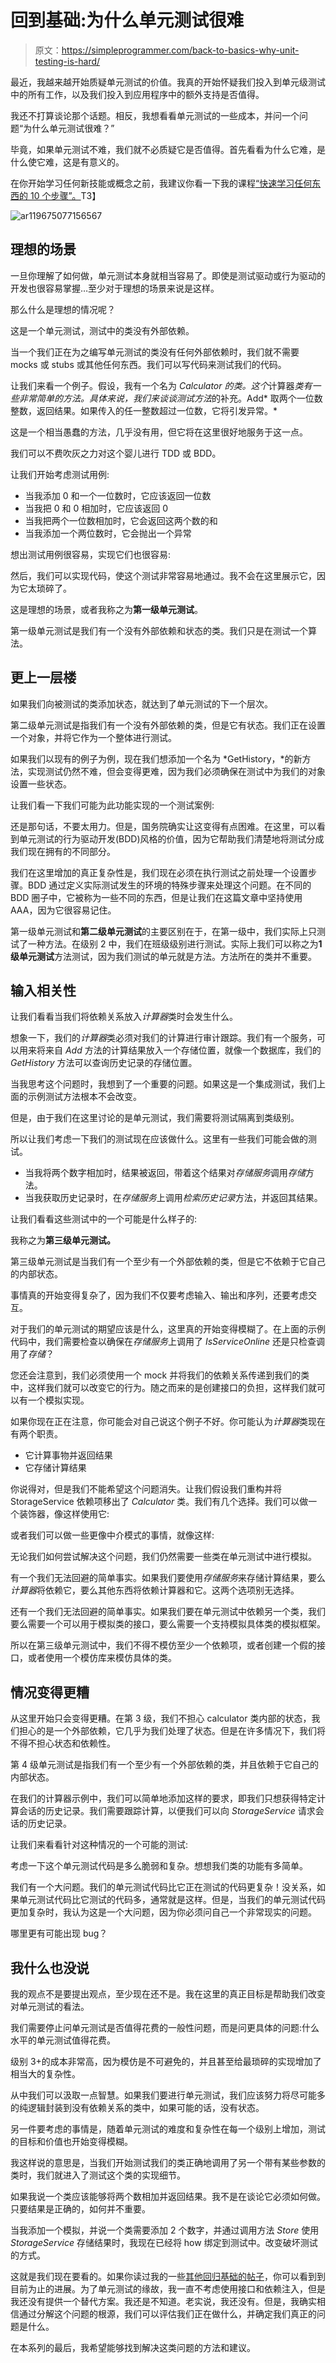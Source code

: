 # 回到基础:为什么单元测试很难

> 原文：<https://simpleprogrammer.com/back-to-basics-why-unit-testing-is-hard/>

最近，我越来越开始质疑单元测试的价值。我真的开始怀疑我们投入到单元级测试中的所有工作，以及我们投入到应用程序中的额外支持是否值得。

我还不打算谈论那个话题。相反，我想看看单元测试的一些成本，并问一个问题“为什么单元测试很难？”

毕竟，如果单元测试不难，我们就不必质疑它是否值得。首先看看为什么它难，是什么使它难，这是有意义的。

在你开始学习任何新技能或概念之前，我建议你看一下我的课程[“快速学习任何东西的 10 个步骤”。](https://simpleprogrammer.com/store/products/learn-anything-quickly/)T3】



![ar119675077156567](img/e697df7bc3d593a211ab15bbd64b510a.png "ar119675077156567")



## 理想的场景

一旦你理解了如何做，单元测试本身就相当容易了。即使是测试驱动或行为驱动的开发也很容易掌握…至少对于理想的场景来说是这样。

那么什么是理想的情况呢？

这是一个单元测试，测试中的类没有外部依赖。

当一个我们正在为之编写单元测试的类没有任何外部依赖时，我们就不需要 mocks 或 stubs 或其他任何东西。我们可以写代码来测试我们的代码。

让我们来看一个例子。假设，我有一个名为 *Calculator 的类。这个*计算器*类有一些非常简单的方法。具体来说，我们来谈谈测试方法*的补充。Add* 取两个一位数整数，返回结果。如果传入的任一整数超过一位数，它将引发异常。*

这是一个相当愚蠢的方法，几乎没有用，但它将在这里很好地服务于这一点。

我们可以不费吹灰之力对这个婴儿进行 TDD 或 BDD。

让我们开始考虑测试用例:

*   当我添加 0 和一个一位数时，它应该返回一位数
*   当我把 0 和 0 相加时，它应该返回 0
*   当我把两个一位数相加时，它会返回这两个数的和
*   当我添加一个两位数时，它会抛出一个异常

想出测试用例很容易，实现它们也很容易:

然后，我们可以实现代码，使这个测试非常容易地通过。我不会在这里展示它，因为它太琐碎了。

这是理想的场景，或者我称之为**第一级单元测试**。

第一级单元测试是我们有一个没有外部依赖和状态的类。我们只是在测试一个算法。

## 更上一层楼

如果我们向被测试的类添加状态，就达到了单元测试的下一个层次。

第二级单元测试是指我们有一个没有外部依赖的类，但是它有状态。我们正在设置一个对象，并将它作为一个整体进行测试。

如果我们以现有的例子为例，现在我们想添加一个名为 *GetHistory，*的新方法，实现测试仍然不难，但会变得更难，因为我们必须确保在测试中为我们的对象设置一些状态。

让我们看一下我们可能为此功能实现的一个测试案例:

还是那句话，不要太用力。但是，国务院确实让这变得有点困难。在这里，可以看到单元测试的行为驱动开发(BDD)风格的价值，因为它帮助我们清楚地将测试分成我们现在拥有的不同部分。

我们在这里增加的真正复杂性是，我们现在必须在执行测试之前处理一个设置步骤。BDD 通过定义实际测试发生的环境的特殊步骤来处理这个问题。在不同的 BDD 圈子中，它被称为一些不同的东西，但是让我们在这篇文章中坚持使用 AAA，因为它很容易记住。

第一级单元测试和**第二级单元测试**的主要区别在于，在第一级中，我们实际上只测试了一种方法。在级别 2 中，我们在班级级别进行测试。实际上我们可以称之为**1 级单元测试**方法测试，因为我们测试的单元就是方法。方法所在的类并不重要。

## 输入相关性

让我们看看当我们将依赖关系放入*计算器*类时会发生什么。

想象一下，我们的*计算器*类必须对我们的计算进行审计跟踪。我们有一个服务，可以用来将来自 *Add* 方法的计算结果放入一个存储位置，就像一个数据库，我们的 *GetHistory* 方法可以查询历史记录的存储位置。

当我思考这个问题时，我想到了一个重要的问题。如果这是一个集成测试，我们上面的示例测试方法根本不会改变。

但是，由于我们在这里讨论的是单元测试，我们需要将测试隔离到类级别。

所以让我们考虑一下我们的测试现在应该做什么。这里有一些我们可能会做的测试。

*   当我将两个数字相加时，结果被返回，带着这个结果对*存储服务*调用*存储*方法。
*   当我获取历史记录时，在*存储服务*上调用*检索历史记录*方法，并返回其结果。

让我们看看这些测试中的一个可能是什么样子的:

我称之为**第三级单元测试。**

第三级单元测试是当我们有一个至少有一个外部依赖的类，但是它不依赖于它自己的内部状态。

事情真的开始变得复杂了，因为我们不仅要考虑输入、输出和序列，还要考虑交互。

对于我们的单元测试的期望应该是什么，这里真的开始变得模糊了。在上面的示例代码中，我们需要检查以确保在*存储服务*上调用了 *IsServiceOnline* 还是只检查调用了*存储*？

您还会注意到，我们必须使用一个 mock 并将我们的依赖关系传递到我们的类中，这样我们就可以改变它的行为。随之而来的是创建接口的负担，这样我们就可以有一个模拟实现。

如果你现在正在注意，你可能会对自己说这个例子不好。你可能认为*计算器*类现在有两个职责。

*   它计算事物并返回结果
*   它存储计算结果

你说得对，但是我们不能希望这个问题消失。让我们假设我们重构并将 StorageService 依赖项移出了 *Calculator* 类。我们有几个选择。我们可以做一个装饰器，像这样使用它:

或者我们可以做一些更像中介模式的事情，就像这样:

无论我们如何尝试解决这个问题，我们仍然需要一些类在单元测试中进行模拟。

有一个我们无法回避的简单事实。如果我们要使用*存储服务*来存储计算结果，要么*计算器*将依赖它，要么其他东西将依赖计算器和它。这两个选项别无选择。

还有一个我们无法回避的简单事实。如果我们要在单元测试中依赖另一个类，我们要么需要一个可以用于模拟类的接口，要么需要一个支持模拟具体类的模拟框架。

所以在第三级单元测试中，我们不得不模仿至少一个依赖项，或者创建一个假的接口，或者使用一个模仿库来模仿具体的类。

## **情况变得更糟**

从这里开始只会变得更糟。在第 3 级，我们不担心 calculator 类内部的状态，我们担心的是一个外部依赖，它几乎为我们处理了状态。但是在许多情况下，我们将不得不担心状态和依赖性。

第 4 级单元测试是指我们有一个至少有一个外部依赖的类，并且依赖于它自己的内部状态。

在我们的计算器示例中，我们可以简单地添加这样的要求，即我们只想获得特定计算会话的历史记录。我们需要跟踪计算，以便我们可以向 *StorageService* 请求会话的历史记录。

让我们来看看针对这种情况的一个可能的测试:

考虑一下这个单元测试代码是多么脆弱和复杂。想想我们类的功能有多简单。

我们有一个大问题。我们的单元测试代码比它正在测试的代码更复杂！没关系，如果单元测试代码比它测试的代码多，通常就是这样。但是，当我们的单元测试代码更加复杂时，我认为这是一个大问题，因为你必须问自己一个非常现实的问题。

哪里更有可能出现 bug？

## 我什么也没说

我的观点不是要提出观点，至少现在还不是。我在这里的真正目标是帮助我们改变对单元测试的看法。

我们需要停止问单元测试是否值得花费的一般性问题，而是问更具体的问题:什么水平的单元测试值得花费。

级别 3+的成本非常高，因为模仿是不可避免的，并且甚至给最琐碎的实现增加了相当大的复杂性。

从中我们可以汲取一点智慧。如果我们要进行单元测试，我们应该努力将尽可能多的纯逻辑封装到没有依赖关系的类中，如果可能的话，没有状态。

另一件要考虑的事情是，随着单元测试的难度和复杂性在每一个级别上增加，测试的目标和价值也开始变得模糊。

我这样说的意思是，当我们开始测试我们的类正确地调用了另一个带有某些参数的类时，我们就进入了测试这个类的实现细节。

如果我说一个类应该能够将两个数相加并返回结果。我不是在谈论它必须如何做。只要结果是正确的，如何并不重要。

当我添加一个模拟，并说一个类需要添加 2 个数字，并通过调用方法 *Store* 使用 *StorageService* 存储结果时，我现在已经将 how 绑定到测试中。改变破坏测试的方式。

这就是我们现在要看的。如果你读过我的一些[其他回归基础的帖子](https://simpleprogrammer.com/back-to-basics-series/)，你可以看到到目前为止的进展。为了单元测试的缘故，我一直不考虑使用接口和依赖注入，但是我还没有提供一个替代方案。我还是不知道。老实说，我还没有。但是，我确实相信通过分解这个问题的根源，我们可以评估我们正在做什么，并确定我们真正的问题是什么。

在本系列的最后，我希望能够找到解决这类问题的方法和建议。